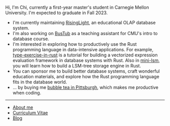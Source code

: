 Hi, I'm Chi, currently a first-year master's student in Carnegie Mellon University. I'm expected to graduate in Fall 2023.

- I'm currently maintaining [RisingLight](https://github.com/risinglightdb/risinglight), an educational OLAP database system.
- I'm also working on [BusTub](https://github.com/cmu-db/bustub) as a teaching assistant for CMU's intro to database course.
- I'm interested in exploring how to productively use the Rust programming language in data-intensive applications. For example, [type-exercise-in-rust](https://github.com/skyzh/type-exercise-in-rust) is a tutorial for building a vectorized expression evaluation framework in database systems with Rust. Also in [mini-lsm](https://github.com/skyzh/mini-lsm), you will learn how to build a LSM-tree storage engine in Rust.
- You can sponsor me to build better database systems, craft wonderful education materials, and explore how the Rust programming language fits in the database world.
- ... by buying me [bubble tea in Pittsburgh](https://www.toasttab.com/fuku-tea/giftcards), which makes me productive when coding.

---

* [About me](https://www.skyzh.dev/pages/about/)
* [Curriculum Vitae](https://skyzh.github.io/files/cv.pdf)
* [Blog](https://www.skyzh.dev/blog)
